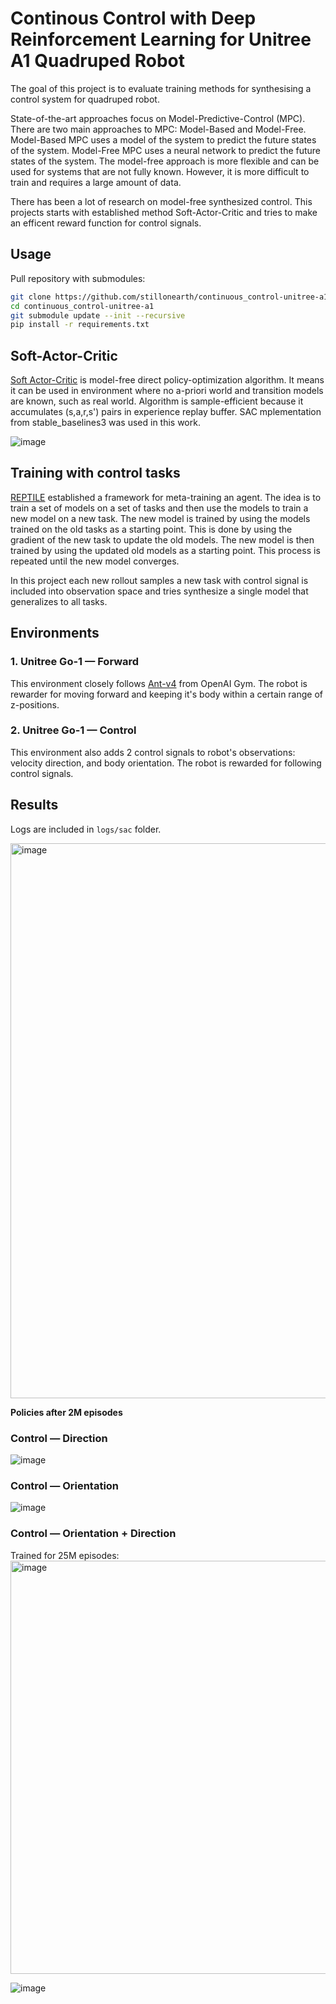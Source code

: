 # Continous Control with Deep Reinforcement Learning for Unitree A1 Quadruped Robot

The goal of this project is to evaluate training methods for synthesising a control system for quadruped robot.

State-of-the-art approaches focus on Model-Predictive-Control (MPC). There are two main approaches to MPC: Model-Based and Model-Free. Model-Based MPC uses a model of the system to predict the future states of the system. Model-Free MPC uses a neural network to predict the future states of the system. The model-free approach is more flexible and can be used for systems that are not fully known. However, it is more difficult to train and requires a large amount of data.

There has been a lot of research on model-free synthesized control. This projects starts with established method Soft-Actor-Critic and tries to make an efficent reward function for control signals.

## Usage

Pull repository with submodules:

```bash
git clone https://github.com/stillonearth/continuous_control-unitree-a1.git --depth 1
cd continuous_control-unitree-a1
git submodule update --init --recursive
pip install -r requirements.txt
```

## Soft-Actor-Critic

[Soft Actor-Critic](https://stable-baselines3.readthedocs.io/en/master/modules/sac.html) is model-free direct policy-optimization algorithm. It means it can be used in environment where no a-priori world and transition models are known, such as real world. Algorithm is sample-efficient because it accumulates (s,a,r,s') pairs in experience replay buffer. SAC mplementation from stable_baselines3 was used in this work.

![image](https://user-images.githubusercontent.com/97428129/199162597-e0de3c74-11d9-4b0a-86fa-6bbdc500361e.png)

## Training with control tasks

[REPTILE](https://d4mucfpksywv.cloudfront.net/research-covers/reptile/reptile_update.pdf) established a framework for meta-training an agent. The idea is to train a set of models on a set of tasks and then use the models to train a new model on a new task. The new model is trained by using the models trained on the old tasks as a starting point. This is done by using the gradient of the new task to update the old models. The new model is then trained by using the updated old models as a starting point. This process is repeated until the new model converges.

In this project each new rollout samples a new task with control signal is included into observation space and tries synthesize a single model that generalizes to all tasks.

## Environments

### 1. Unitree Go-1 — Forward

This environment closely follows [Ant-v4](https://github.com/openai/gym/blob/master/gym/envs/mujoco/ant_v4.py) from OpenAI Gym. The robot is rewarder for moving forward and keeping it's body within a certain range of z-positions.

### 2. Unitree Go-1 — Control

This environment also adds 2 control signals to robot's observations: velocity direction, and body orientation. The robot is rewarded for following control signals.

## Results

Logs are included in `logs/sac` folder.

<img width="888" alt="image" src="https://user-images.githubusercontent.com/97428129/199161786-b1b1ac5c-5fc4-4e92-bc51-252ecf8c83b4.png">

**Policies after 2M episodes**

### Control — Direction

![image](https://raw.githubusercontent.com/stillonearth/continuous_control-unitree-g1/master/renders/g1-control-direction_2.avif)

### Control — Orientation

![image](https://raw.githubusercontent.com/stillonearth/continuous_control-unitree-g1/master/renders/g1-control-orientation_1.avif)

### Control — Orientation + Direction

Trained for 25M  episodes:
<img width="661" alt="image" src="https://user-images.githubusercontent.com/97428129/199981691-0cc7f82f-19f3-47a4-8e2b-f23e61ef8ce1.png">


![image](https://raw.githubusercontent.com/stillonearth/continuous_control-unitree-g1/master/renders/g1-control-direction%2Borientation_2.avif)

